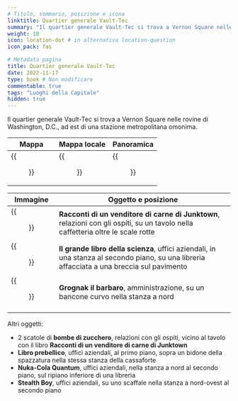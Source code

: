 ```yaml
---
# Titolo, sommario, posizione e icona
linktitle: Quartier generale Vault-Tec
summary: "Il quartier generale Vault-Tec si trova a Vernon Square nelle rovine di Washington, D.C., ad est di una stazione metropolitana omonima."
weight: 10
icon: location-dot # in alternativa location-question
icon_pack: fas

# Metadata pagina
title: Quartier generale Vault-Tec
date: 2022-11-17
type: book # Non modificare
commentable: true
tags: "Luoghi della Capitale"
hidden: true
---
```



Il quartier generale Vault-Tec si trova a Vernon Square nelle rovine di Washington, D.C., ad est di una stazione metropolitana omonima.

| Mappa | Mappa locale | Panoramica |
| ----- | ------------ | ---------- |
|  {{<figure src="Vault_Tec_HQ_loc.webp">}} | {{<figure src="Vault-Tec_HQ_loc_map.webp">}}  | {{<figure src="Fo3_Vault_Tec_HQ.webp">}}  |

| Immagine | Oggetto e posizione |
| -------- | ------------------- |
| {{<figure src="Tales_of_a_JJV_Vault-Tec_HQ.webp">}}  | **Racconti di un venditore di carne di Junktown**, relazioni con gli ospiti,  su un tavolo nella caffetteria oltre le scale rotte  |
|  {{<figure src="BB_of_Science_Vault-Tec_HQ.webp">}} |  **Il grande libro della scienza**, uffici aziendali, in una stanza al secondo piano, su una libreria affacciata a una breccia sul pavimento |
|  {{<figure src="Grognak_the_Barbarian_Vault-Tec_HQ.webp">}} |  **Grognak il barbaro**, amministrazione, su un bancone curvo nella stanza a nord |
|   |   |

Altri oggetti:
-  2 scatole di **bombe di zucchero**, relazioni con gli ospiti, vicino al tavolo con il libro **Racconti di un venditore di carne di Junktown**
-  **Libro prebellico**, uffici aziendali,  al primo piano, sopra un bidone della spazzatura nella stessa stanza della cassaforte
-  **Nuka-Cola Quantum**, uffici aziendali, nella stanza a nord al secondo piano, sul ripiano inferiore di una libreria
-  **Stealth Boy**, uffici aziendali, su uno scaffale nella stanza a nord-ovest al secondo piano